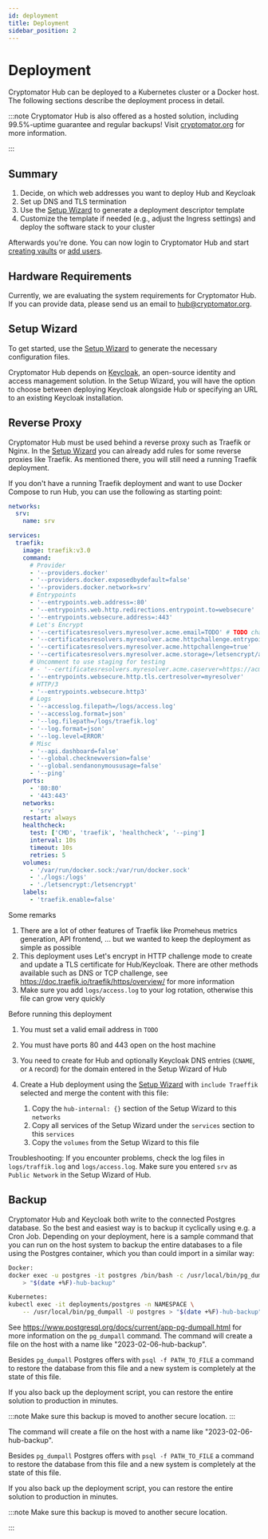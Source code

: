 ```yaml
---
id: deployment
title: Deployment
sidebar_position: 2
---
```


# Deployment

Cryptomator Hub can be deployed to a Kubernetes cluster or a Docker host. The following sections describe the deployment process in detail.

:::note
Cryptomator Hub is also offered as a hosted solution, including 99.5%-uptime guarantee and regular backups! Visit [cryptomator.org](https://cryptomator.org/for-teams/) for more information.

:::

## Summary

1. Decide, on which web addresses you want to deploy Hub and Keycloak
1. Set up DNS and TLS termination
1. Use the [Setup Wizard](https://cryptomator.org/hub/self-hosted/) to generate a deployment descriptor template
1. Customize the template if needed (e.g., adjust the Ingress settings) and deploy the software stack to your cluster

Afterwards you're done.
You can now login to Cryptomator Hub and start [creating vaults](./vault-management) or [add users](./user-group-management).

## Hardware Requirements

Currently, we are evaluating the system requirements for Cryptomator Hub. If you can provide data, please send us an email to hub@cryptomator.org.

## Setup Wizard

To get started, use the [Setup Wizard](https://cryptomator.org/hub/self-hosted/) to generate the necessary configuration files.

Cryptomator Hub depends on [Keycloak](https://www.keycloak.org/), an open-source identity and access management solution.
In the Setup Wizard, you will have the option to choose between deploying Keycloak alongside Hub or specifying an URL to an existing Keycloak installation.

## Reverse Proxy

Cryptomator Hub must be used behind a reverse proxy such as Traefik or Nginx. In the [Setup Wizard](https://cryptomator.org/hub/self-hosted/) you can already add rules for some reverse proxies like Traefik. As mentioned there, you will still need a running Traefik deployment.

If you don't have a running Traefik deployment and want to use Docker Compose to run Hub, you can use the following as starting point:

```yaml
networks:
  srv:
    name: srv

services:
  traefik:
    image: traefik:v3.0
    command:
      # Provider
      - '--providers.docker'
      - '--providers.docker.exposedbydefault=false'
      - '--providers.docker.network=srv'
      # Entrypoints
      - '--entrypoints.web.address=:80'
      - '--entrypoints.web.http.redirections.entrypoint.to=websecure'
      - '--entrypoints.websecure.address=:443'
      # Let's Encrypt
      - '--certificatesresolvers.myresolver.acme.email=TODO' # TODO change
      - '--certificatesresolvers.myresolver.acme.httpchallenge.entrypoint=web'
      - '--certificatesresolvers.myresolver.acme.httpchallenge=true'
      - '--certificatesresolvers.myresolver.acme.storage=/letsencrypt/acme.json'
      # Uncomment to use staging for testing
      # - '--certificatesresolvers.myresolver.acme.caserver=https://acme-staging-v02.api.letsencrypt.org/directory'
      - '--entrypoints.websecure.http.tls.certresolver=myresolver'
      # HTTP/3
      - '--entrypoints.websecure.http3'
      # Logs
      - '--accesslog.filepath=/logs/access.log'
      - '--accesslog.format=json'
      - '--log.filepath=/logs/traefik.log'
      - '--log.format=json'
      - '--log.level=ERROR'
      # Misc
      - '--api.dashboard=false'
      - '--global.checknewversion=false'
      - '--global.sendanonymoususage=false'
      - '--ping'
    ports:
      - '80:80'
      - '443:443'
    networks:
      - 'srv'
    restart: always
    healthcheck:
      test: ['CMD', 'traefik', 'healthcheck', '--ping']
      interval: 10s
      timeout: 10s
      retries: 5
    volumes:
      - '/var/run/docker.sock:/var/run/docker.sock'
      - './logs:/logs'
      - './letsencrypt:/letsencrypt'
    labels:
      - 'traefik.enable=false'
```

Some remarks

1. There are a lot of other features of Traefik like Promeheus metrics generation, API frontend, ... but we wanted to keep the deployment as simple as possible
1. This deployment uses Let's encrypt in HTTP challenge mode to create and update a TLS certificate for Hub/Keycloak. There are other methods available such as DNS or TCP challenge, see https://doc.traefik.io/traefik/https/overview/ for more information
1. Make sure you add `logs/access.log` to your log rotation, otherwise this file can grow very quickly

Before running this deployment

1. You must set a valid email address in `TODO`
1. You must have ports 80 and 443 open on the host machine
1. You need to create for Hub and optionally Keycloak DNS entries (`CNAME`, or `A` record) for the domain entered in the Setup Wizard of Hub
1. Create a Hub deployment using the [Setup Wizard](https://cryptomator.org/hub/self-hosted/) with `include Traeffik` selected and merge the content with this file:

   1. Copy the `hub-internal: {}` section of the Setup Wizard to this `networks`
   1. Copy all services of the Setup Wizard under the `services` section to this `services`
   1. Copy the `volumes` from the Setup Wizard to this file

Troubleshooting: If you encounter problems, check the log files in `logs/traffik.log` and `logs/access.log`. Make sure you entered `srv` as `Public Network` in the Setup Wizard of Hub.

## Backup

Cryptomator Hub and Keycloak both write to the connected Postgres database. So the best and easiest way is to backup it cyclically using e.g. a Cron Job. Depending on your deployment, here is a sample command that you can run on the host system to backup the entire databases to a file using the Postgres container, which you than could import in a similar way:

```bash
Docker:
docker exec -u postgres -it postgres /bin/bash -c /usr/local/bin/pg_dumpall \ 
    > "$(date +%F)-hub-backup"

Kubernetes:
kubectl exec -it deployments/postgres -n NAMESPACE \
    -- /usr/local/bin/pg_dumpall -U postgres > "$(date +%F)-hub-backup"
```

See https://www.postgresql.org/docs/current/app-pg-dumpall.html for more information on the `pg_dumpall` command.
The command will create a file on the host with a name like "2023-02-06-hub-backup".

Besides `pg_dumpall` Postgres offers with `psql -f PATH_TO_FILE` a command to restore the database from this file and a new system is completely at the state of this file.

If you also back up the deployment script, you can restore the entire solution to production in minutes.

:::note
Make sure this backup is moved to another secure location.
:::

The command will create a file on the host with a name like "2023-02-06-hub-backup".

Besides `pg_dumpall` Postgres offers with `psql -f PATH_TO_FILE` a command to restore the database from this file and a new system is completely at the state of this file.

If you also back up the deployment script, you can restore the entire solution to production in minutes.

:::note
Make sure this backup is moved to another secure location.

:::
